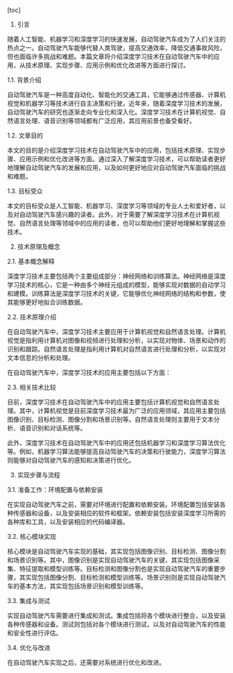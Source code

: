 
[toc]                    
                
                
1. 引言

随着人工智能、机器学习和深度学习的快速发展，自动驾驶汽车成为了人们关注的热点之一。自动驾驶汽车能够代替人类驾驶，提高交通效率，降低交通事故风险，但也面临许多挑战和难题。本篇文章将介绍深度学习技术在自动驾驶汽车中的应用，从技术原理、实现步骤、应用示例和优化改进等方面进行探讨。

1.1. 背景介绍

自动驾驶汽车是一种高度自动化、智能化的交通工具，它能够通过传感器、计算机视觉和机器学习等技术进行自主决策和行驶。近年来，随着深度学习技术的发展，自动驾驶汽车的研究也逐渐走向专业化和深入化。深度学习技术在计算机视觉、自然语言处理、语音识别等领域都有广泛应用，其应用前景也备受看好。

1.2. 文章目的

本文的目的是介绍深度学习技术在自动驾驶汽车中的应用，包括技术原理、实现步骤、应用示例和优化改进等方面。通过深入了解深度学习技术，可以帮助读者更好地理解自动驾驶汽车的发展和应用，以及如何更好地应对自动驾驶汽车面临的挑战和难题。

1.3. 目标受众

本文的目标受众是人工智能、机器学习、深度学习等领域的专业人士和爱好者，以及对自动驾驶汽车感兴趣的读者。此外，对于需要了解深度学习技术在计算机视觉、自然语言处理等领域中的应用的读者，也可以帮助他们更好地理解和掌握这些技术。

2. 技术原理及概念

2.1. 基本概念解释

深度学习技术主要包括两个主要组成部分：神经网络和训练算法。神经网络是深度学习技术的核心，它是一种由多个神经元组成的模型，能够实现对数据的自动学习和建模。训练算法是深度学习技术的关键，它能够优化神经网络的结构和参数，使其能够更好地拟合训练数据。

2.2. 技术原理介绍

在自动驾驶汽车中，深度学习技术主要应用于计算机视觉和自然语言处理。计算机视觉是指利用计算机对图像和视频进行处理和分析，以实现对物体、场景和动作的识别和跟踪。自然语言处理是指利用计算机对自然语言进行处理和分析，以实现对文本信息的分析和处理。

在自动驾驶汽车中，深度学习技术的应用主要包括以下方面：

2.3. 相关技术比较

目前，深度学习技术在自动驾驶汽车中的应用主要包括计算机视觉和自然语言处理。其中，计算机视觉是目前深度学习技术最为广泛的应用领域，其应用主要包括图像识别、目标检测、图像分割和场景识别等。自然语言处理则主要用于文本分析、语音识别和对话系统等。

此外，深度学习技术在自动驾驶汽车中的应用还包括机器学习和深度学习算法优化等。例如，机器学习算法能够提高自动驾驶汽车的决策和行驶能力，深度学习算法则能够对自动驾驶汽车的感知和决策进行优化。

3. 实现步骤与流程

3.1. 准备工作：环境配置与依赖安装

在实现自动驾驶汽车之前，需要对环境进行配置和依赖安装。环境配置包括安装各种传感器和设备，以及安装相应的软件和框架。依赖安装包括安装深度学习所需的各种库和工具，以及安装相应的代码编译器。

3.2. 核心模块实现

核心模块是自动驾驶汽车实现的基础，其实现包括图像识别、目标检测、图像分割和场景识别等。其中，图像识别是实现自动驾驶汽车的关键，其实现包括图像采集、特征提取和模型训练等。目标检测和图像分割也是实现自动驾驶汽车的重要步骤，其实现包括图像分割、目标检测和模型训练等。场景识别则是实现自动驾驶汽车的基本方法，其实现包括场景识别和模型训练等。

3.3. 集成与测试

实现自动驾驶汽车需要进行集成和测试。集成包括将各个模块进行整合，以及安装各种传感器和设备。测试则包括对各个模块进行测试，以及对自动驾驶汽车的性能和安全性进行评估。

3.4. 优化与改进

在自动驾驶汽车实现之后，还需要对系统进行优化和改进。

